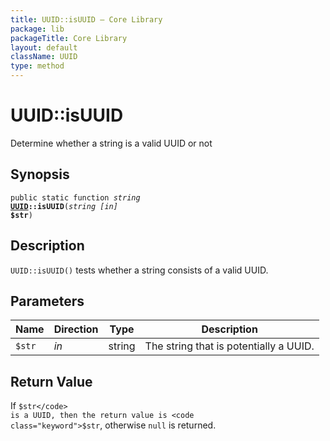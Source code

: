 ```yaml
---
title: UUID::isUUID — Core Library
package: lib
packageTitle: Core Library
layout: default
className: UUID
type: method
---
```


# UUID::isUUID

Determine whether a string is a valid UUID or not

## Synopsis

<code>public static function <i>string</i> <b><a href="UUID">UUID</a>::isUUID</b>(<i>string</i> <i>[in]</i> <b>$str</b>)</code>

## Description

`UUID::isUUID()` tests whether a string consists of a valid UUID.

## Parameters

<table>
  <thead>
    <tr>
      <th>Name</th>
      <th>Direction</th>
      <th>Type</th>
      <th>Description</th>
    </tr>
  </thead>
  <tbody>
    <tr>
      <td><code>$str</code>
      <td><i>in</i></td>
      <td>string</td>
      <td>
The string that is potentially a UUID.
      </td>
    </tr>
  </tbody>
</table>

## Return Value

If <code class="keyword">$str</code> is a UUID, then the return value is <code class="keyword">$str</code>,
otherwise <code class="keyword">null</code> is returned.

